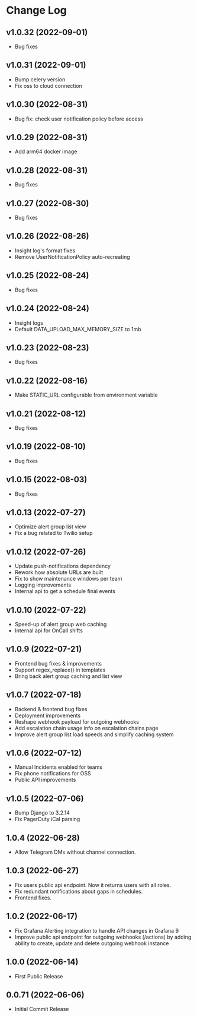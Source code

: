 # Change Log

## v1.0.32 (2022-09-01)
- Bug fixes

## v1.0.31 (2022-09-01)
- Bump celery version
- Fix oss to cloud connection

## v1.0.30 (2022-08-31)
- Bug fix: check user notification policy before access

## v1.0.29 (2022-08-31)
- Add arm64 docker image

## v1.0.28 (2022-08-31)
- Bug fixes

## v1.0.27 (2022-08-30)
- Bug fixes

## v1.0.26 (2022-08-26)
- Insight log's format fixes
- Remove UserNotificationPolicy auto-recreating

## v1.0.25 (2022-08-24)
- Bug fixes

## v1.0.24 (2022-08-24)
- Insight logs
- Default DATA_UPLOAD_MAX_MEMORY_SIZE to 1mb

## v1.0.23 (2022-08-23)
- Bug fixes

## v1.0.22 (2022-08-16)
- Make STATIC_URL configurable from environment variable

## v1.0.21 (2022-08-12)
- Bug fixes

## v1.0.19 (2022-08-10)
- Bug fixes

## v1.0.15 (2022-08-03)
- Bug fixes

## v1.0.13 (2022-07-27)
- Optimize alert group list view
- Fix a bug related to Twilio setup

## v1.0.12 (2022-07-26)
- Update push-notifications dependency
- Rework how absolute URLs are built
- Fix to show maintenance windows per team
- Logging improvements
- Internal api to get a schedule final events

## v1.0.10 (2022-07-22)
- Speed-up of alert group web caching
- Internal api for OnCall shifts

## v1.0.9 (2022-07-21)
- Frontend bug fixes & improvements
- Support regex_replace() in templates
- Bring back alert group caching and list view

## v1.0.7 (2022-07-18)
- Backend & frontend bug fixes
- Deployment improvements
- Reshape webhook payload for outgoing webhooks
- Add escalation chain usage info on escalation chains page
- Improve alert group list load speeds and simplify caching system

## v1.0.6 (2022-07-12)
- Manual Incidents enabled for teams
- Fix phone notifications for OSS
- Public API improvements

## v1.0.5 (2022-07-06)
- Bump Django to 3.2.14
- Fix PagerDuty iCal parsing

## 1.0.4 (2022-06-28)
- Allow Telegram DMs without channel connection.

## 1.0.3 (2022-06-27)
- Fix users public api endpoint. Now it returns users with all roles.
- Fix redundant notifications about gaps in schedules.
- Frontend fixes.

## 1.0.2 (2022-06-17)

- Fix Grafana Alerting integration to handle API changes in Grafana 9
- Improve public api endpoint for outgoing webhooks (/actions) by adding ability to create, update and delete outgoing webhook instance

## 1.0.0 (2022-06-14)

- First Public Release

## 0.0.71 (2022-06-06)

- Initial Commit Release
